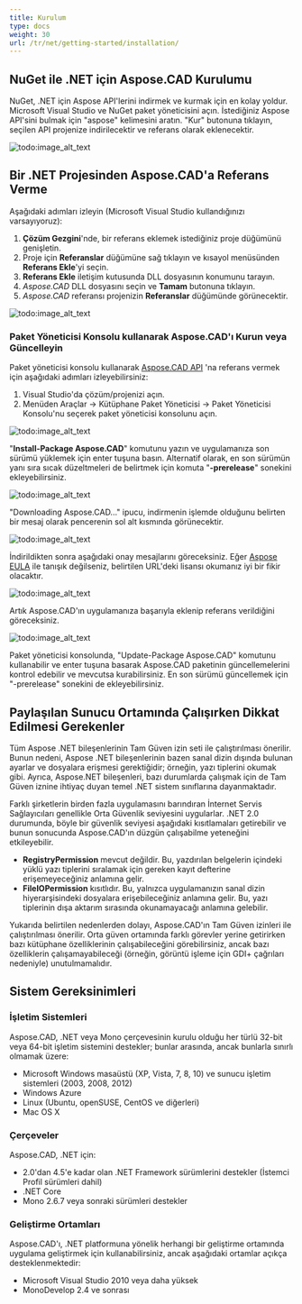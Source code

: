 ```yaml
---
title: Kurulum
type: docs
weight: 30
url: /tr/net/getting-started/installation/
---
```


## **NuGet ile .NET için Aspose.CAD Kurulumu**

NuGet, .NET için Aspose API'lerini indirmek ve kurmak için en kolay yoldur. Microsoft Visual Studio ve NuGet paket yöneticisini açın. İstediğiniz Aspose API'sini bulmak için "aspose" kelimesini aratın. "Kur" butonuna tıklayın, seçilen API projenize indirilecektir ve referans olarak eklenecektir.

![todo:image_alt_text](/_assets/install/installation_1.png)

## **Bir .NET Projesinden Aspose.CAD'a Referans Verme**

Aşağıdaki adımları izleyin (Microsoft Visual Studio kullandığınızı varsayıyoruz):

1. **Çözüm Gezgini**'nde, bir referans eklemek istediğiniz proje düğümünü genişletin.
1. Proje için **Referanslar** düğümüne sağ tıklayın ve kısayol menüsünden **Referans Ekle**'yi seçin.
1. **Referans Ekle** iletişim kutusunda DLL dosyasının konumunu tarayın.
1. *Aspose.CAD* DLL dosyasını seçin ve **Tamam** butonuna tıklayın.
1. *Aspose.CAD* referansı projenizin **Referanslar** düğümünde görünecektir.

![todo:image_alt_text](/_assets/install/installation_2.png)

### **Paket Yöneticisi Konsolu kullanarak Aspose.CAD'ı Kurun veya Güncelleyin**

Paket yöneticisi konsolu kullanarak [Aspose.CAD API](https://www.nuget.org/packages/Aspose.CAD/) 'na referans vermek için aşağıdaki adımları izleyebilirsiniz:

1. Visual Studio'da çözüm/projenizi açın.
1. Menüden Araçlar -> Kütüphane Paket Yöneticisi -> Paket Yöneticisi Konsolu'nu seçerek paket yöneticisi konsolunu açın.

![todo:image_alt_text](/_assets/install/installation_3.png)

"**Install-Package Aspose.CAD**" komutunu yazın ve uygulamanıza son sürümü yüklemek için enter tuşuna basın. Alternatif olarak, en son sürümün yanı sıra sıcak düzeltmeleri de belirtmek için komuta "**-prerelease**" sonekini ekleyebilirsiniz.

![todo:image_alt_text](/_assets/install/installation_4.png)

"Downloading Aspose.CAD..." ipucu, indirmenin işlemde olduğunu belirten bir mesaj olarak pencerenin sol alt kısmında görünecektir.

![todo:image_alt_text](/_assets/install/installation_5.png)

İndirildikten sonra aşağıdaki onay mesajlarını göreceksiniz. Eğer [Aspose EULA](https://about.aspose.com/legal/eula) ile tanışık değilseniz, belirtilen URL'deki lisansı okumanız iyi bir fikir olacaktır.

![todo:image_alt_text](/_assets/install/installation_6.png)

Artık Aspose.CAD'ın uygulamanıza başarıyla eklenip referans verildiğini göreceksiniz.

![todo:image_alt_text](/_assets/install/installation_7.png)

Paket yöneticisi konsolunda, "Update-Package Aspose.CAD" komutunu kullanabilir ve enter tuşuna basarak Aspose.CAD paketinin güncellemelerini kontrol edebilir ve mevcutsa kurabilirsiniz. En son sürümü güncellemek için "-prerelease" sonekini de ekleyebilirsiniz.

## **Paylaşılan Sunucu Ortamında Çalışırken Dikkat Edilmesi Gerekenler**

Tüm Aspose .NET bileşenlerinin Tam Güven izin seti ile çalıştırılması önerilir. Bunun nedeni, Aspose .NET bileşenlerinin bazen sanal dizin dışında bulunan ayarlar ve dosyalara erişmesi gerektiğidir; örneğin, yazı tiplerini okumak gibi. Ayrıca, Aspose.NET bileşenleri, bazı durumlarda çalışmak için de Tam Güven iznine ihtiyaç duyan temel .NET sistem sınıflarına dayanmaktadır.

Farklı şirketlerin birden fazla uygulamasını barındıran İnternet Servis Sağlayıcıları genellikle Orta Güvenlik seviyesini uygularlar. .NET 2.0 durumunda, böyle bir güvenlik seviyesi aşağıdaki kısıtlamaları getirebilir ve bunun sonucunda Aspose.CAD'ın düzgün çalışabilme yeteneğini etkileyebilir.

- **RegistryPermission** mevcut değildir. Bu, yazdırılan belgelerin içindeki yüklü yazı tiplerini sıralamak için gereken kayıt defterine erişemeyeceğiniz anlamına gelir.
- **FileIOPermission** kısıtlıdır. Bu, yalnızca uygulamanızın sanal dizin hiyerarşisindeki dosyalara erişebileceğiniz anlamına gelir. Bu, yazı tiplerinin dışa aktarım sırasında okunamayacağı anlamına gelebilir.

Yukarıda belirtilen nedenlerden dolayı, Aspose.CAD'ın Tam Güven izinleri ile çalıştırılması önerilir. Orta güven ortamında farklı görevler yerine getirirken bazı kütüphane özelliklerinin çalışabileceğini görebilirsiniz, ancak bazı özelliklerin çalışamayabileceği (örneğin, görüntü işleme için GDI+ çağrıları nedeniyle) unutulmamalıdır.

## **Sistem Gereksinimleri**

### **İşletim Sistemleri**

Aspose.CAD, .NET veya Mono çerçevesinin kurulu olduğu her türlü 32-bit veya 64-bit işletim sistemini destekler; bunlar arasında, ancak bunlarla sınırlı olmamak üzere:

- Microsoft Windows masaüstü (XP, Vista, 7, 8, 10) ve sunucu işletim sistemleri (2003, 2008, 2012)
- Windows Azure
- Linux (Ubuntu, openSUSE, CentOS ve diğerleri)
- Mac OS X

### **Çerçeveler**

Aspose.CAD, .NET için:

- 2.0'dan 4.5'e kadar olan .NET Framework sürümlerini destekler (İstemci Profil sürümleri dahil)
- .NET Core
- Mono 2.6.7 veya sonraki sürümleri destekler

### **Geliştirme Ortamları**

Aspose.CAD'ı, .NET platformuna yönelik herhangi bir geliştirme ortamında uygulama geliştirmek için kullanabilirsiniz, ancak aşağıdaki ortamlar açıkça desteklenmektedir:

- Microsoft Visual Studio 2010 veya daha yüksek
- MonoDevelop 2.4 ve sonrası
